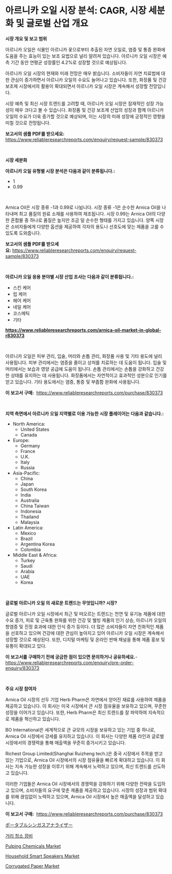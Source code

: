 <p><h1>아르니카 오일 시장 분석: CAGR, 시장 세분화 및 글로벌 산업 개요</h1></p><p><strong>시장 개요 및 보고 범위</strong></p>
<p><p>아르니카 오일은 식물인 아르니카 꽃으로부터 추출된 자연 오일로, 염증 및 통증 완화에 도움을 주는 효능이 있는 보조 요법으로 널리 알려져 있습니다. 아르니카 오일 시장은 예측 기간 동안 연평균 성장률인 4.2%로 성장할 것으로 예상됩니다.</p><p>아르니카 오일 시장의 현재와 미래 전망은 매우 밝습니다. 소비자들이 자연 치료법에 대한 관심이 증가하면서 아르니카 오일의 수요도 늘어나고 있습니다. 또한, 화장품 및 건강 보조제 시장에서의 활용이 확대되면서 아르니카 오일 시장은 계속해서 성장할 전망입니다.</p><p>시장 예측 및 최신 시장 트렌드를 고려할 때, 아르니카 오일 시장은 잠재적인 성장 가능성이 매우 크다고 볼 수 있습니다. 화장품 및 건강 보조제 산업의 성장과 함께 아르니카 오일의 수요가 더욱 증가할 것으로 예상되며, 이는 시장의 미래 성장에 긍정적인 영향을 미칠 것으로 전망됩니다.</p></p>
<p><strong>보고서의 샘플 PDF를 받으세요:</strong> <a href="https://www.reliableresearchreports.com/enquiry/request-sample/830373">https://www.reliableresearchreports.com/enquiry/request-sample/830373</a></p>
<p>&nbsp;</p>
<p><strong>시장 세분화</strong></p>
<p><strong>아르니카 오일 유형별 시장 분석은 다음과 같이 분류됩니다.:</strong></p>
<p><ul><li>1</li><li>0.99</li></ul></p>
<p>&nbsp;</p>
<p><p>Arnica Oil은 시장 종류 -1과 0.99로 나뉩니다. 시장 종류 -1은 순수한 Arnica Oil을 나타내며 최고 품질의 원료 소재를 사용하여 제조됩니다. 시장 0.99는 Arnica Oil의 다양한 혼합물 중 하나로 품질은 높지만 조금 덜 순수한 형태를 가지고 있습니다. 양쪽 시장은 소비자들에게 다양한 옵션을 제공하여 각자의 용도나 선호도에 맞는 제품을 고를 수 있도록 도와줍니다.</p></p>
<p><strong>보고서의 샘플 PDF를 받으세요:</strong>&nbsp;<a href="https://www.reliableresearchreports.com/enquiry/request-sample/830373">https://www.reliableresearchreports.com/enquiry/request-sample/830373</a></p>
<p>&nbsp;</p>
<p><strong> 아르니카 오일 응용 분야별 시장 산업 조사는 다음과 같이 분류됩니다.:</strong></p>
<p><ul><li>스킨 케어</li><li>립 케어</li><li>헤어 케어</li><li>네일 케어</li><li>코스메틱</li><li>기타</li></ul></p>
<p><strong><a href="https://www.reliableresearchreports.com/arnica-oil-market-in-global-r830373">https://www.reliableresearchreports.com/arnica-oil-market-in-global-r830373</a></strong></p>
<p>&nbsp;</p>
<p><p>아르니카 오일은 피부 관리, 입술, 머리와 손톱 관리, 화장품 사용 및 기타 용도에 널리 사용됩니다. 피부 관리에서는 염증을 줄이고 상처를 치료하는 데 도움이 됩니다. 입술 및 머리에서는 보습과 영양 공급에 도움이 됩니다. 손톱 관리에서는 손톱을 강화하고 건강한 상태를 유지하는 데 사용됩니다. 화장품에서는 자연적이고 효과적인 성분으로 인기를 얻고 있습니다. 기타 용도에서는 염증, 통증 및 부좁함 완화에 사용됩니다.</p></p>
<p><strong>이 보고서 구매:</strong>&nbsp; <a href="https://www.reliableresearchreports.com/purchase/830373">https://www.reliableresearchreports.com/purchase/830373</a></p>
<p>&nbsp;</p>
<p><strong>지역 측면에서 아르니카 오일 지역별로 이용 가능한 시장 플레이어는 다음과 같습니다.:</strong></p>
<p><ul>
    <li>
        North America:
        <ul>
            <li>United States</li>
            <li>Canada</li>
        </ul>
    </li>
    <li>
        Europe:
        <ul>
            <li>Germany</li>
            <li>France</li>
            <li>U.K.</li>
            <li>Italy</li>
            <li>Russia</li>
        </ul>
    </li>
    <li>
        Asia-Pacific:
        <ul>
            <li>China</li>
            <li>Japan</li>
            <li>South Korea</li>
            <li>India</li>
            <li>Australia</li>
            <li>China Taiwan</li>
            <li>Indonesia</li>
            <li>Thailand</li>
            <li>Malaysia</li>
        </ul>
    </li>
    <li>
        Latin America:
        <ul>
            <li>Mexico</li>
            <li>Brazil</li>
            <li>Argentina Korea</li>
            <li>Colombia</li>
        </ul>
    </li>
    <li>
        Middle East & Africa:
        <ul>
            <li>Turkey</li>
            <li>Saudi</li>
            <li>Arabia</li>
            <li>UAE</li>
            <li>Korea</li>
        </ul>
    </li>
    </ul></p>
<p>&nbsp;</p>
<p><strong>글로벌 아르니카 오일 의 새로운 트렌드는 무엇입니까? 시장?</strong></p>
<p><p>글로벌 아르니카 오일 시장에서 최근 및 떠오르는 트렌드는 천연 및 유기농 제품에 대한 수요 증가, 피로 및 근육통 완화를 위한 건강 및 웰빙 제품의 인기 상승, 아르니카 오일의 항염증 및 진정 효과에 대한 인식 증가 등이다. 더 많은 소비자들이 자연 친화적인 제품을 선호하고 있으며 건강에 대한 관심이 높아지고 있어 아르니카 오일 시장은 계속해서 성장할 것으로 예상된다. 또한, 디지털 마케팅 및 온라인 판매 채널을 통해 제품 홍보 및 유통이 확대되고 있다.</p></p>
<p><strong>이 보고서를 구매하기 전에 궁금한 점이 있으면 문의하거나 공유하세요.</strong>- <a href="https://www.reliableresearchreports.com/enquiry/pre-order-enquiry/830373">https://www.reliableresearchreports.com/enquiry/pre-order-enquiry/830373</a></p>
<p>&nbsp;</p>
<p><strong>주요 시장 참여자</strong></p>
<p><p>Arnica Oil 시장의 선두 기업 Herb Pharm은 자연에서 얻어진 재료를 사용하여 제품을 제공하고 있습니다. 이 회사는 미국 시장에서 큰 시장 점유율을 보유하고 있으며, 꾸준한 성장을 이어가고 있습니다. 또한, Herb Pharm은 최신 트렌드를 잘 파악하여 지속적으로 제품을 혁신하고 있습니다.</p><p>BO International은 세계적으로 큰 규모의 시장을 보유하고 있는 기업 중 하나로, Arnica Oil 시장에서 강세를 유지하고 있습니다. 이 회사는 다양한 제품 라인과 글로벌 시장에서의 경쟁력을 통해 매출액을 꾸준히 증가시키고 있습니다.</p><p>Richest Group Limited(Shanghai Ruizheng tech.)은 중국 시장에서 주목을 받고 있는 기업으로, Arnica Oil 시장에서의 시장 점유율을 빠르게 확대하고 있습니다. 이 회사는 지속 가능한 성장을 이루기 위해 계속해서 노력하고 있으며, 최신 트렌드를 선도하고 있습니다.</p><p>이러한 기업들은 Arnica Oil 시장에서의 경쟁력을 강화하기 위해 다양한 전략을 도입하고 있으며, 소비자들의 요구에 맞춘 제품을 제공하고 있습니다. 시장의 성장과 범위 확대를 위해 끊임없이 노력하고 있으며, Arnica Oil 시장에서 높은 매출액을 달성하고 있습니다.</p></p>
<p><strong>이 보고서 구매:</strong>&nbsp;&nbsp;<a href="https://www.reliableresearchreports.com/purchase/830373">https://www.reliableresearchreports.com/purchase/830373</a></p>
<p><p><a href="https://github.com/zjkmgcs938405/Market-Research-Report-List-1/blob/main/113924925936.md">ポータブルシンガスアナライザー</a></p><p><a href="https://github.com/Penelolack456456/Market-Research-Report-List-1/blob/main/747496524180.md">거리 청소 장비</a></p><p><a href="https://issuu.com/reportprime-2/docs/pulping-chemicals-market-size-2030.pptx">Pulping Chemicals Market</a></p><p><a href="https://www.linkedin.com/pulse/household-smart-speakers-market-size-cagr-trends-2024-2030-vkxsc?trackingId=7rEN2xp6llaGlY0ccGHh%2BQ%3D%3D">Household Smart Speakers Market</a></p><p><a href="https://issuu.com/reportprime-2/docs/corrugated-paper-market-size-2030.pptx">Corrugated Paper Market</a></p></p>